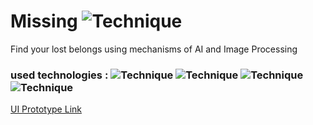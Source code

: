 # Missing ![Technique](https://img.shields.io/badge/Version-1.0-blue)

Find your lost belongs using mechanisms of AI and Image Processing

### used technologies : ![Technique](https://img.shields.io/badge/Technique-AI-important)    ![Technique](https://img.shields.io/badge/Technique-Image%20Processing-success)   ![Technique](https://img.shields.io/badge/Technique-Text%20Processing-critical)   ![Technique](https://img.shields.io/badge/Technique-Matching-yellow)

[UI Prototype Link](https://xd.adobe.com/view/59bb073c-c53b-498e-5603-8a98ed202d01-2f8a/)